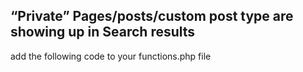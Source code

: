 ## “Private” Pages/posts/custom post type are showing up in Search results

add the following code to your functions.php file
